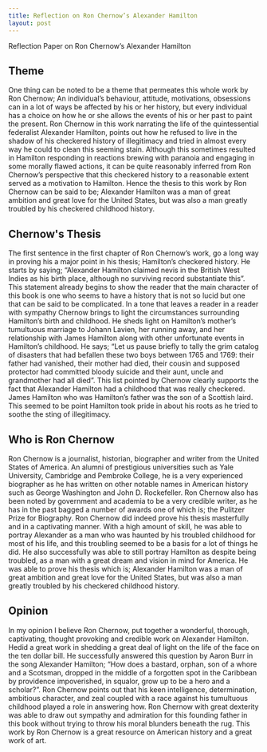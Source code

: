 ```yaml
---
title: Reflection on Ron Chernow’s Alexander Hamilton
layout: post
---
```


Reflection Paper on Ron Chernow’s Alexander Hamilton

## Theme
  One thing can be noted to be a theme that permeates this whole work by Ron Chernow; An individual’s behaviour, attitude, motivations, obsessions can in a lot of ways be affected by his or her history, but every individual has a choice on how he or she allows the events of his or her past to paint the present. Ron Chernow in this work narrating the life of the quintessential federalist Alexander Hamilton, points out how he refused to live in the shadow of his checkered history of illegitimacy and tried in almost every way he could to clean this seeming stain. Although this sometimes resulted in Hamilton responding in reactions brewing with paranoia and engaging in some morally flawed actions, it can be quite reasonably inferred from Ron Chernow’s perspective that this checkered history to a reasonable extent served as a motivation to Hamilton. Hence the thesis to this work by Ron Chernow can be said to be; Alexander Hamilton was a man of great ambition and great love for the United States, but was also a man greatly troubled by his checkered childhood history.
## Chernow's Thesis
  The first sentence in the first chapter of Ron Chernow’s work, go a long way in proving his a major point in his thesis; Hamilton’s checkered history. He starts by saying; “Alexander Hamilton claimed nevis in the British West Indies as his birth place, although no surviving record substantiate this”. This statement already begins to show the reader that the main character of this book is one who seems to have a history that is not so lucid but one that can be said to be complicated. In a tone that leaves a reader in a reader with sympathy Chernow brings to light the circumstances surrounding Hamilton’s birth and childhood. He sheds light on Hamilton’s mother’s tumultuous marriage to Johann Lavien, her running away, and her relationship with James Hamilton along with other unfortunate events in Hamilton’s childhood. He says; “Let us pause briefly to tally the grim catalog of disasters that had befallen these two boys between 1765 and 1769: their father had vanished, their mother had died, their cousin and supposed protector had committed bloody suicide and their aunt, uncle and grandmother had all died”. This list pointed by Chernow clearly supports the fact that Alexander Hamilton had a childhood that was really checkered. James Hamilton who was Hamilton’s father was the son of a Scottish laird. This seemed to be point Hamilton took pride in about his roots as he tried to soothe the sting of illegitimacy. 
## Who is Ron Chernow
Ron Chernow is a journalist, historian, biographer and writer from the United States of America. An alumni of prestigious universities such as Yale University, Cambridge and Pembroke College, he is a very experienced biographer as he has written on other notable names in American history such as George Washington and John D. Rockefeller. Ron Chernow also has been noted by government and academia to be a very credible writer, as he has in the past bagged a number of  awards one of which is; the Pulitzer Prize for Biography.
Ron Chernow did indeed prove his thesis masterfully and in a captivating manner. With a high amount of skill, he was able to portray Alexander as a man who was haunted by his troubled childhood for most of his life, and this troubling seemed to be a basis for a lot of things he did. He also successfully was able to still portray Hamilton as despite being troubled, as a man with a great dream and vision in mind for America. He was able to prove his thesis which is; Alexander Hamilton was a man of great ambition and great love for the United States, but was also a man greatly troubled by his checkered childhood history.
## Opinion
In my opinion I believe Ron Chernow, put together a wonderful, thorough, captivating, thought provoking and credible work on Alexander Hamilton. Hedid a great work in shedding a great deal of light on the life of the face on the ten dollar bill. He successfully answered this question by Aaron Burr in the song Alexander Hamilton; “How does a bastard, orphan, son of a whore and a Scotsman, dropped in the middle of a forgotten spot in the Caribbean by providence impoverished, in squalor, grow up to be a hero and a scholar?”.  Ron Chernow points out that his keen intelligence, determination, ambitious character, and zeal coupled with a race against his tumultuous childhood played a role in answering how. Ron Chernow with great dexterity was able to draw out sympathy and admiration for this founding father in this book without trying to throw his moral blunders beneath the rug. This work by Ron Chernow is a great resource on American history and a great work of art.

